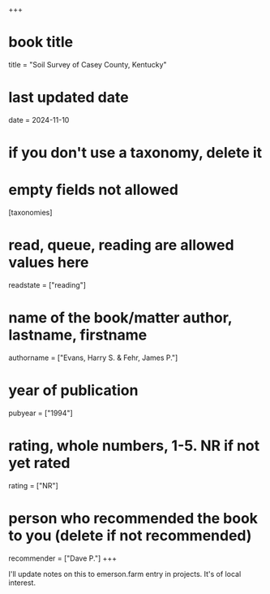 +++
# book title
title = "Soil Survey of Casey County, Kentucky"
# last updated date
date = 2024-11-10
# if you don't use a taxonomy, delete it
# empty fields not allowed
[taxonomies]
# read, queue, reading are allowed values here
  readstate = ["reading"]
# name of the book/matter author, lastname, firstname
  authorname = ["Evans, Harry S. & Fehr, James P."]
# year of publication
  pubyear = ["1994"]
# rating, whole numbers, 1-5. NR if not yet rated
  rating = ["NR"]
# person who recommended the book to you (delete if not recommended)
  recommender = ["Dave P."]
+++

I'll update notes on this to emerson.farm entry in projects. It's of local interest.